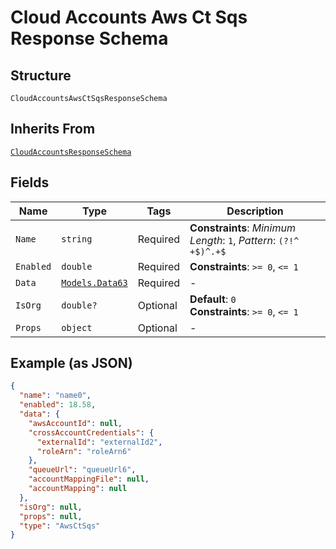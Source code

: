 
# Cloud Accounts Aws Ct Sqs Response Schema

## Structure

`CloudAccountsAwsCtSqsResponseSchema`

## Inherits From

[`CloudAccountsResponseSchema`](../../doc/models/cloud-accounts-response-schema.md)

## Fields

| Name | Type | Tags | Description |
|  --- | --- | --- | --- |
| `Name` | `string` | Required | **Constraints**: *Minimum Length*: `1`, *Pattern*: `(?!^ +$)^.+$` |
| `Enabled` | `double` | Required | **Constraints**: `>= 0`, `<= 1` |
| `Data` | [`Models.Data63`](../../doc/models/data-63.md) | Required | - |
| `IsOrg` | `double?` | Optional | **Default**: `0`<br>**Constraints**: `>= 0`, `<= 1` |
| `Props` | `object` | Optional | - |

## Example (as JSON)

```json
{
  "name": "name0",
  "enabled": 18.58,
  "data": {
    "awsAccountId": null,
    "crossAccountCredentials": {
      "externalId": "externalId2",
      "roleArn": "roleArn6"
    },
    "queueUrl": "queueUrl6",
    "accountMappingFile": null,
    "accountMapping": null
  },
  "isOrg": null,
  "props": null,
  "type": "AwsCtSqs"
}
```

